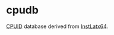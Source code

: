 # cpudb

[CPUID](https://en.wikipedia.org/wiki/CPUID) database derived from [InstLatx64](http://instlatx64.atw.hu).
